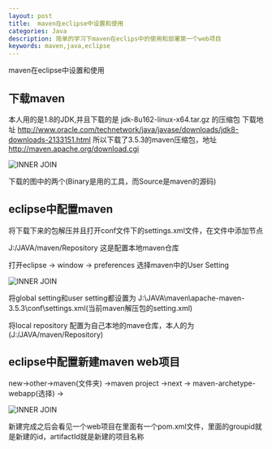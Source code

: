 ```yaml
---
layout: post
title:  maven在eclipse中设置和使用
categories: Java
description: 简单的学习下maven在eclips中的使用和部署第一个web项目
keywords: maven,java,eclipse
---
```


maven在eclipse中设置和使用

##  下载maven
 
 本人用的是1.8的JDK,并且下载的是 jdk-8u162-linux-x64.tar.gz 的压缩包
 下载地址 http://www.oracle.com/technetwork/java/javase/downloads/jdk8-downloads-2133151.html
 所以下载了3.5.3的maven压缩包，地址 http://maven.apache.org/download.cgi
 
 ![INNER JOIN](https://chinakarl.github.io/images/posts/java/maven-download.png)

 下载的图中的两个(Binary是用的工具，而Source是maven的源码)

 

## eclipse中配置maven
   
   将下载下来的包解压并且打开conf文件下的settings.xml文件，在文件中添加节点

   <localRepository>J:/JAVA/maven/Repository</localRepository> 这是配置本地maven仓库


   打开eclipse -> window -> preferences 选择maven中的User Setting

   ![INNER JOIN](https://chinakarl.github.io/images/posts/java/maven-eclipse-usersetting.png)

   将global setting和user setting都设置为 J:\JAVA\maven\apache-maven-3.5.3\conf\settings.xml(当前maven解压包的setting.xml)

   将local repository 配置为自己本地的mave仓库，本人的为(J:/JAVA/maven/Repository)


## eclipse中配置新建maven web项目

   new->other->maven(文件夹) ->maven project ->next -> maven-archetype-webapp(选择) -> 

   ![INNER JOIN](https://chinakarl.github.io/images/posts/java/maven-create-project.png)

   新建完成之后会看见一个web项目在里面有一个pom.xml文件，里面的groupid就是新建的id，artifactId就是新建的项目名称






  
